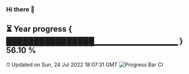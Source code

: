 ### Hi there 👋
⏳ Year progress { ████████████████▁▁▁▁▁▁▁▁▁▁▁▁▁▁ } 56.10 %
---
⏰ Updated on Sun, 24 Jul 2022 18:07:31 GMT
![Progress Bar CI](https://github.com/Moyi321/Moyi321/workflows/Progress%20Bar%20CI/badge.svg)
